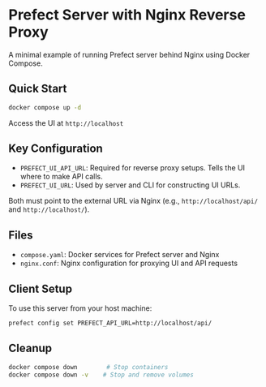 # Prefect Server with Nginx Reverse Proxy

A minimal example of running Prefect server behind Nginx using Docker Compose.

## Quick Start

```bash
docker compose up -d
```

Access the UI at `http://localhost`

## Key Configuration

* `PREFECT_UI_API_URL`: Required for reverse proxy setups. Tells the UI where to make API calls.
* `PREFECT_UI_URL`: Used by server and CLI for constructing UI URLs.

Both must point to the external URL via Nginx (e.g., `http://localhost/api/` and `http://localhost/`).

## Files

* `compose.yaml`: Docker services for Prefect server and Nginx
* `nginx.conf`: Nginx configuration for proxying UI and API requests

## Client Setup

To use this server from your host machine:

```bash
prefect config set PREFECT_API_URL=http://localhost/api/
```

## Cleanup

```bash
docker compose down        # Stop containers
docker compose down -v    # Stop and remove volumes
``` 